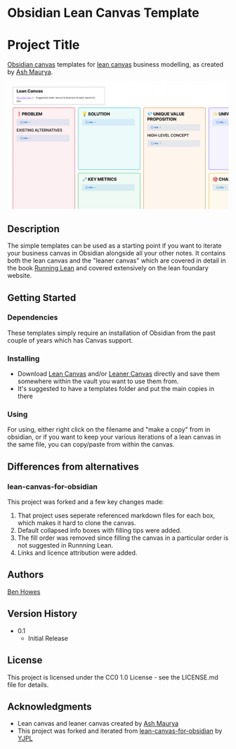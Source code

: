 # Obsidian Lean Canvas Template

# Project Title

[Obsidian canvas](https://obsidian.md/canvas) templates for [lean canvas](https://www.leanfoundry.com/tools/lean-canvas) business modelling, as created by [Ash Maurya](https://www.leanfoundry.com/about).

![Image showing part of the empty canvas](lean-canvas.png)

## Description

The simple templates can be used as a starting point if you want to iterate your business canvas in Obsidian alongside all your other notes. It contains both the lean canvas and the "leaner canvas" which are covered in detail in the book [Running Lean](https://www.leanfoundry.com/books/running-lean) and covered extensively on the lean foundary website.

## Getting Started

### Dependencies

These templates simply require an installation of Obsidian from the past couple of years which has Canvas support.


### Installing

* Download [Lean Canvas]() and/or [Leaner Canvas]() directly and save them somewhere within the vault you want to use them from. 
* It's suggested to have a templates folder and put the main copies in there

### Using

For using, either right click on the filename and "make a copy" from in obsidian, or if you want to keep your various iterations of a lean canvas in the same file, you can copy/paste from within the canvas.

## Differences from alternatives

### lean-canvas-for-obsidian
This project was forked and a few key changes made:
1. That project uses seperate referenced markdown files for each box, which makes it hard to clone the canvas.
1. Default collapsed info boxes with filling tips were added.
1. The fill order was removed since filling the canvas in a particular order is not suggested in Runnning Lean.
1. Links and licence attribution were added.

## Authors

[Ben Howes](https://ben-howes.co.uk)

## Version History

* 0.1
    * Initial Release

## License

This project is licensed under the CC0 1.0 License - see the LICENSE.md file for details.

## Acknowledgments

* Lean canvas and leaner canvas created by [Ash Maurya](https://www.leanfoundry.com/about) 
* This project was forked and iterated from [lean-canvas-for-obsidian](https://github.com/YJPL/lean-canvas-for-obsidian) by [YJPL](https://github.com/YJPL) 